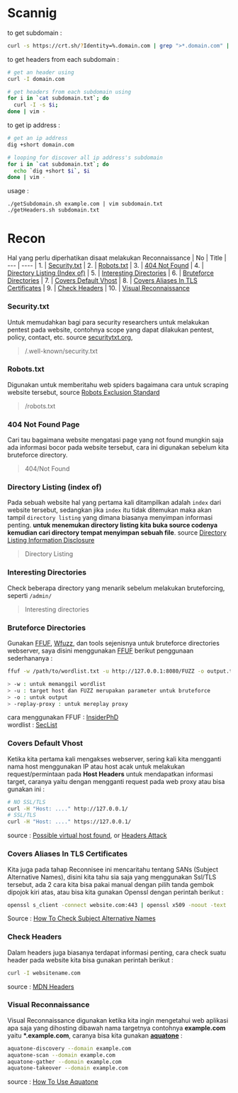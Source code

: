 # Scannig

to get subdomain :
```Bash
curl -s https://crt.sh/?Identity=%.domain.com | grep ">*.domain.com" | sed 's/<[/]*[TB][DR]>/\n/g' | grep -vE "<|^[\*]*[\.]*domain.com" | sort -u | awk 'NF'
```

to get headers from each subdomain :
```Bash
# get an header using
curl -I domain.com

# get headers from each subdomain using
for i in `cat subdomain.txt`; do 
  curl -I -s $i;
done | vim - 
```

to get ip address :
```Bash
# get an ip address
dig +short domain.com

# looping for discover all ip address's subdomain
for i in `cat subdomain.txt`; do
  echo `dig +short $i`, $i
done | vim -
```

usage : 
```Shell
./getSubdomain.sh example.com | vim subdomain.txt
./getHeaders.sh subdomain.txt
```


# Recon
Hal yang perlu diperhatikan disaat melakukan Reconnaissance
| No  | Title
| --- | ----
| 1.  | [Security.txt](#securitytxt)
| 2.  | [Robots.txt](#robotstxt)
| 3.  | [404 Not Found](#404-not-found-page)
| 4.  | [Directory Listing (Index of)](#directory-listing-index-of)
| 5.  | [Interesting Directories](#interesting-directories)
| 6.  | [Bruteforce Directories](#bruteforce-directories)
| 7.  | [Covers Default Vhost](#covers-default-vhost)
| 8.  | [Covers Aliases In TLS Certificates](#covers-aliases-in-tls-certificates)
| 9.  | [Check Headers](#check-headers)
| 10. | [Visual Reconnaissance](#visual-reconnaissance)


### Security.txt
Untuk memudahkan bagi para security researchers untuk melakukan pentest pada website, contohnya scope yang dapat dilakukan pentest, policy, contact, etc.
source [securitytxt.org](https://securitytxt.org/), [](https://en.wikipedia.org/wiki/Security.txt)
> /.well-known/security.txt

### Robots.txt
Digunakan untuk memberitahu web spiders bagaimana cara untuk scraping website tersebut, source [Robots Exclusion Standard](https://en.wikipedia.org/wiki/Robots_exclusion_standard)
> /robots.txt

### 404 Not Found Page
Cari tau bagaimana website mengatasi page yang not found mungkin saja ada informasi bocor pada website tersebut, cara ini digunakan sebelum kita bruteforce directory. 
> 404/Not Found

### Directory Listing (index of)
Pada sebuah website hal yang pertama kali ditampilkan adalah `index` dari website tersebut, sedangkan jika `index` itu tidak ditemukan maka akan tampil `directory listing` yang dimana biasanya menyimpan informasi penting. **untuk menemukan directory listing kita buka source codenya kemudian cari directory tempat menyimpan sebuah file**. source [Directory Listing Information Disclosure](https://www.acunetix.com/blog/articles/directory-listing-information-disclosure/)
> Directory Listing

### Interesting Directories
Check beberapa directory yang menarik sebelum melakukan bruteforcing, seperti `/admin/`
> Interesting directories

### Bruteforce Directories
Gunakan [FFUF](https://github.com/ffuf/ffuf), [Wfuzz](https://github.com/xmendez/wfuzz), dan tools sejenisnya untuk bruteforce directories webserver, saya disini menggunakan [FFUF](https://github.com/ffuf/ffuf) berikut penggunaan sederhananya :

```Bash
ffuf -w /path/to/wordlist.txt -u http://127.0.0.1:8080/FUZZ -o output.txt -replay-proxy http://127.0.0.1:8080/

> -w : untuk memanggil wordlist
> -u : target host dan FUZZ merupakan parameter untuk bruteforce
> -o : untuk output
> -replay-proxy : untuk mereplay proxy
```

cara menggunakan FFUF : [InsiderPhD](https://www.youtube.com/watch?v=aN3Nayvd7FU) </br>
wordlist : [SecList](https://github.com/danielmiessler/SecLists)

### Covers Default Vhost
Ketika kita pertama kali mengakses webserver, sering kali kita mengganti nama host menggunakan IP atau host acak untuk melakukan request/permintaan pada **Host Headers** untuk mendapatkan informasi target, caranya yaitu dengan mengganti request pada web proxy atau bisa gunakan ini :

```Bash
# NO SSL/TLS
curl -H "Host: ...." http://127.0.0.1/
# SSL/TLS
curl -H "Host: ...." https://127.0.0.1/
```

source : [Possible virtual host found](https://www.acunetix.com/vulnerabilities/web/possible-virtual-host-found/), or [Headers Attack](https://www.acunetix.com/blog/articles/automated-detection-of-host-header-attacks/)


### Covers Aliases In TLS Certificates
Kita juga pada tahap Reconnisee ini mencaritahu tentang SANs (Subject Alternative Names), disini kita tahu sia saja yang menggunakan Ssl/TLS tersebut, ada 2 cara kita bisa pakai manual dengan pilih tanda gembok dipojok kiri atas, atau bisa kita gunakan Openssl dengan perintah berikut :

```Bash
openssl s_client -connect website.com:443 | openssl x509 -noout -text | grep DNS:
```
Source : [How To Check Subject Alternative Names](https://stackoverflow.com/questions/13127352/how-to-check-subject-alternative-names-for-a-ssl-tls-certificate)


### Check Headers
Dalam headers juga biasanya terdapat informasi penting, cara check suatu header pada website kita bisa gunakan perintah berikut :

```Bash
curl -I websitename.com
```

source : [MDN Headers](https://developer.mozilla.org/en-US/docs/Web/HTTP/Headers)


### Visual Reconnaissance
Visual Reconnaissance digunakan ketika kita ingin mengetahui web aplikasi apa saja yang dihosting dibawah nama targetnya contohnya **example.com** yaitu **\*.example.com**, caranya bisa kita gunakan **[aquatone](https://github.com/michenriksen/aquatone)** :

```Bash
aquatone-discovery --domain example.com
aquatone-scan --domain example.com
aquatone-gather --domain example.com
aquatone-takeover --domain example.com
```

source : [How To Use Aquatone](https://michenriksen.com/blog/aquatone-tool-for-domain-flyovers/)
